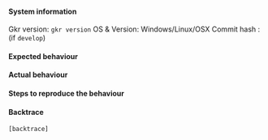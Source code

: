 #### System information

Gkr version: `gkr version`
OS & Version: Windows/Linux/OSX
Commit hash : (if `develop`)

#### Expected behaviour


#### Actual behaviour


#### Steps to reproduce the behaviour


#### Backtrace

````
[backtrace]
````
